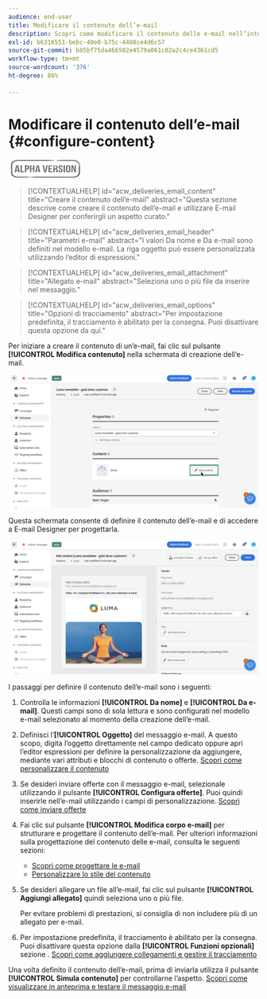 ```yaml
---
audience: end-user
title: Modificare il contenuto dell’e-mail
description: Scopri come modificare il contenuto delle e-mail nell’interfaccia utente di Campaign Web
exl-id: b6316551-bebc-40e0-b75c-4408ce4d6c57
source-git-commit: b85bf75da466502e4579a061c02a2c4ce4361cd5
workflow-type: tm+mt
source-wordcount: '376'
ht-degree: 86%

---
```


# Modificare il contenuto dell’e-mail {#configure-content}

![](../assets/do-not-localize/badge.png)

>[!CONTEXTUALHELP]
>id="acw_deliveries_email_content"
>title="Creare il contenuto dell’e-mail"
>abstract="Questa sezione descrive come creare il contenuto dell’e-mail e utilizzare E-mail Designer per conferirgli un aspetto curato."

>[!CONTEXTUALHELP]
>id="acw_deliveries_email_header"
>title="Parametri e-mail"
>abstract="I valori Da nome e Da e-mail sono definiti nel modello e-mail. La riga oggetto può essere personalizzata utilizzando l’editor di espressioni."

>[!CONTEXTUALHELP]
>id="acw_deliveries_email_attachment"
>title="Allegato e-mail"
>abstract="Seleziona uno o più file da inserire nel messaggio."

>[!CONTEXTUALHELP]
>id="acw_deliveries_email_options"
>title="Opzioni di tracciamento"
>abstract="Per impostazione predefinita, il tracciamento è abilitato per la consegna. Puoi disattivare questa opzione da qui."

Per iniziare a creare il contenuto di un’e-mail, fai clic sul pulsante **[!UICONTROL Modifica contenuto]** nella schermata di creazione dell’e-mail.

![](assets/edit-content.png)

Questa schermata consente di definire il contenuto dell’e-mail e di accedere a E-mail Designer per progettarla.

![](assets/content-dashboard.png)

I passaggi per definire il contenuto dell’e-mail sono i seguenti:

1. Controlla le informazioni **[!UICONTROL Da nome]** e **[!UICONTROL Da e-mail]**. Questi campi sono di sola lettura e sono configurati nel modello e-mail selezionato al momento della creazione dell’e-mail.

1. Definisci l’**[!UICONTROL Oggetto]** del messaggio e-mail. A questo scopo, digita l’oggetto direttamente nel campo dedicato oppure apri l’editor espressioni per definire la personalizzazione da aggiungere, mediante vari attributi e blocchi di contenuto o offerte. [Scopri come personalizzare il contenuto](../personalization/personalize.md)

1. Se desideri inviare offerte con il messaggio e-mail, selezionale utilizzando il pulsante **[!UICONTROL Configura offerte]**. Puoi quindi inserirle nell’e-mail utilizzando i campi di personalizzazione. [Scopri come inviare offerte](offers.md)

1. Fai clic sul pulsante **[!UICONTROL Modifica corpo e-mail]** per strutturare e progettare il contenuto dell’e-mail. Per ulteriori informazioni sulla progettazione del contenuto delle e-mail, consulta le seguenti sezioni:

   * [Scopri come progettare le e-mail](create-email-content.md)
   * [Personalizzare lo stile del contenuto](get-started-email-style.md)

1. Se desideri allegare un file all’e-mail, fai clic sul pulsante **[!UICONTROL Aggiungi allegato]** quindi seleziona uno o più file.

   Per evitare problemi di prestazioni, si consiglia di non includere più di un allegato per e-mail.

   <!--limitation on size + number of files?-->

1. Per impostazione predefinita, il tracciamento è abilitato per la consegna. Puoi disattivare questa opzione dalla **[!UICONTROL Funzioni opzionali]** sezione . [Scopri come aggiungere collegamenti e gestire il tracciamento](message-tracking.md)

Una volta definito il contenuto dell’e-mail, prima di inviarla utilizza il pulsante **[!UICONTROL Simula contenuto]** per controllarne l’aspetto. [Scopri come visualizzare in anteprima e testare il messaggio e-mail](../preview-test/preview-test.md)
